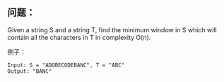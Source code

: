 ## 问题：

Given a string S and a string T, find the minimum window in S which will contain all the characters in T in complexity O(n).

例子：
```
Input: S = "ADOBECODEBANC", T = "ABC"
Output: "BANC"
```